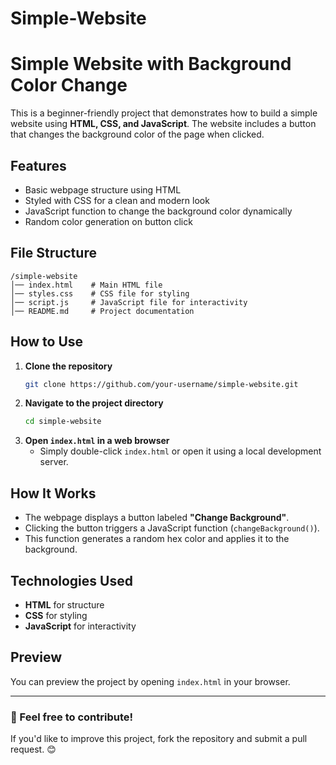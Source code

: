 # Simple-Website
# Simple Website with Background Color Change

This is a beginner-friendly project that demonstrates how to build a simple website using **HTML, CSS, and JavaScript**. The website includes a button that changes the background color of the page when clicked.

## Features

- Basic webpage structure using HTML
- Styled with CSS for a clean and modern look
- JavaScript function to change the background color dynamically
- Random color generation on button click

## File Structure

```
/simple-website
│── index.html    # Main HTML file
│── styles.css    # CSS file for styling
│── script.js     # JavaScript file for interactivity
│── README.md     # Project documentation
```

## How to Use

1. **Clone the repository**
   ```sh
   git clone https://github.com/your-username/simple-website.git
   ```
2. **Navigate to the project directory**
   ```sh
   cd simple-website
   ```
3. **Open ****`index.html`**** in a web browser**
   - Simply double-click `index.html` or open it using a local development server.

## How It Works

- The webpage displays a button labeled **"Change Background"**.
- Clicking the button triggers a JavaScript function (`changeBackground()`).
- This function generates a random hex color and applies it to the background.

## Technologies Used

- **HTML** for structure
- **CSS** for styling
- **JavaScript** for interactivity

## Preview

You can preview the project by opening `index.html` in your browser.

---

### 📌 Feel free to contribute!

If you'd like to improve this project, fork the repository and submit a pull request. 😊



